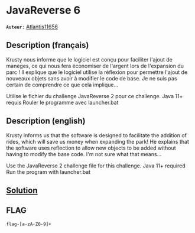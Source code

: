 # JavaReverse 6
**`Auteur:`** [Atlantis11656](https://github.com/MassinissaDjellouli)

## Description (français)
Krusty nous informe que le logiciel est conçu pour faciliter l'ajout de manèges, ce qui nous fera économiser de l'argent lors de l'expansion du parc ! Il explique que le logiciel utilise la réflexion pour permettre l'ajout de nouveaux objets sans avoir à modifier le code de base. Je ne suis pas certain de comprendre ce que cela implique...

Utilise le fichier du challenge JavaReverse 2 pour ce challenge.
Java 11+ requis
Rouler le programme avec launcher.bat
## Description (english)
Krusty informs us that the software is designed to facilitate the addition of rides, which will save us money when expanding the park! He explains that the software uses reflection to allow new objects to be added without having to modify the base code. I'm not sure what that means...

Use the JavaReverse 2 challenge file for this challenge.
Java 11+ required
Run the program with launcher.bat
## [Solution](./Solution/WRITEUP.MD)
## FLAG
`flag-[a-zA-Z0-9]+`

